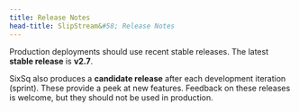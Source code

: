 ```yaml
---
title: Release Notes
head-title: SlipStream&#58; Release Notes
---
```


Production deployments should use recent stable releases. The latest
**stable release** is **v2.7**.

SixSq also produces a **candidate release** after each development
iteration (sprint).  These provide a peek at new features.  Feedback
on these releases is welcome, but they should not be used in
production.

